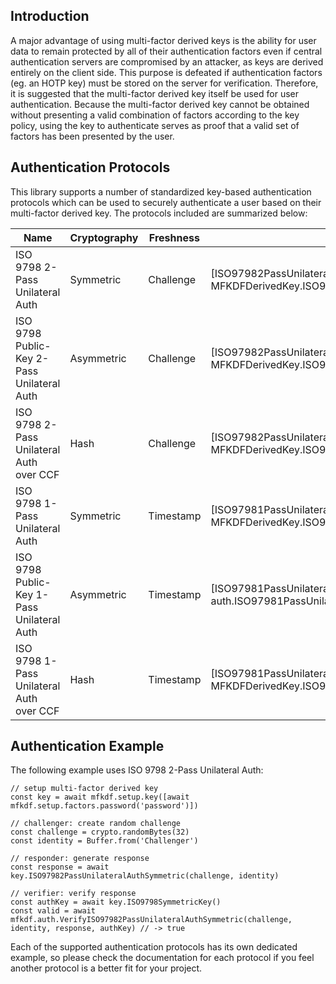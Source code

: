 ## Introduction
A major advantage of using multi-factor derived keys is the ability for user data to remain protected by all of their authentication factors even if central authentication servers are compromised by an attacker, as keys are derived entirely on the client side. This purpose is defeated if authentication factors (eg. an HOTP key) must be stored on the server for verification. Therefore, it is suggested that the multi-factor derived key itself be used for user authentication. Because the multi-factor derived key cannot be obtained without presenting a valid combination of factors according to the key policy, using the key to authenticate serves as proof that a valid set of factors has been presented by the user.

## Authentication Protocols
This library supports a number of standardized key-based authentication protocols which can be used to securely authenticate a user based on their multi-factor derived key. The protocols included are summarized below:

| Name | Cryptography | Freshness | Prove | Verify | Key |
| ---- | ------------ | --------- | ----- | ------ | --- |
| ISO 9798 2-Pass Unilateral Auth | Symmetric | Challenge | [ISO97982PassUnilateralAuthSymmetric]{@link MFKDFDerivedKey.ISO97982PassUnilateralAuthSymmetric} | [VerifyISO97982PassUnilateralAuthSymmetric]{@link auth.VerifyISO97982PassUnilateralAuthSymmetric} | [ISO9798SymmetricKey]{@link MFKDFDerivedKey.ISO9798SymmetricKey}
| ISO 9798 Public-Key 2-Pass Unilateral Auth | Asymmetric | Challenge | [ISO97982PassUnilateralAuthAsymmetric]{@link MFKDFDerivedKey.ISO97982PassUnilateralAuthAsymmetric} | [VerifyISO97982PassUnilateralAuthAsymmetric]{@link auth.VerifyISO97982PassUnilateralAuthAsymmetric} | [ISO9798AsymmetricKey]{@link MFKDFDerivedKey.ISO9798AsymmetricKey}
| ISO 9798 2-Pass Unilateral Auth over CCF | Hash | Challenge | [ISO97982PassUnilateralAuthCCF]{@link MFKDFDerivedKey.ISO97982PassUnilateralAuthCCF} | [VerifyISO97982PassUnilateralAuthCCF]{@link auth.VerifyISO97982PassUnilateralAuthCCF} | [ISO9798CCFKey]{@link MFKDFDerivedKey.ISO9798CCFKey}
| ISO 9798 1-Pass Unilateral Auth | Symmetric | Timestamp | [ISO97981PassUnilateralAuthSymmetric]{@link MFKDFDerivedKey.ISO97981PassUnilateralAuthSymmetric} | [VerifyISO97981PassUnilateralAuthSymmetric]{@link auth.VerifyISO97981PassUnilateralAuthSymmetric} | [ISO9798SymmetricKey]{@link MFKDFDerivedKey.ISO9798SymmetricKey}
| ISO 9798 Public-Key 1-Pass Unilateral Auth | Asymmetric | Timestamp | [ISO97981PassUnilateralAuthAsymmetric]{@link auth.ISO97981PassUnilateralAuthAsymmetric} | [VerifyISO97981PassUnilateralAuthAsymmetric]{@link auth.VerifyISO97981PassUnilateralAuthAsymmetric} | [ISO9798AsymmetricKey]{@link MFKDFDerivedKey.ISO9798AsymmetricKey}
| ISO 9798 1-Pass Unilateral Auth over CCF | Hash | Timestamp | [ISO97981PassUnilateralAuthCCF]{@link MFKDFDerivedKey.ISO97981PassUnilateralAuthCCF} | [VerifyISO97981PassUnilateralAuthCCF]{@link auth.VerifyISO97981PassUnilateralAuthCCF} | [ISO9798CCFKey]{@link MFKDFDerivedKey.ISO9798CCFKey}

## Authentication Example
The following example uses ISO 9798 2-Pass Unilateral Auth:

```
// setup multi-factor derived key
const key = await mfkdf.setup.key([await mfkdf.setup.factors.password('password')])

// challenger: create random challenge
const challenge = crypto.randomBytes(32)
const identity = Buffer.from('Challenger')

// responder: generate response
const response = await key.ISO97982PassUnilateralAuthSymmetric(challenge, identity)

// verifier: verify response
const authKey = await key.ISO9798SymmetricKey()
const valid = await mfkdf.auth.VerifyISO97982PassUnilateralAuthSymmetric(challenge, identity, response, authKey) // -> true
```

Each of the supported authentication protocols has its own dedicated example, so please check the documentation for each protocol if you feel another protocol is a better fit for your project.
